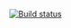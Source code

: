[![Build status](https://ci.appveyor.com/api/projects/status/2kvswpfaei673kvi?svg=true)](https://ci.appveyor.com/project/TrebinD/testmodebank)



